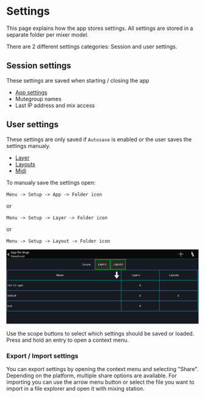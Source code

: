 # Settings
This page explains how the app stores settings.
All settings are stored in a separate folder per mixer model.

There are 2 different settings categories: Session and user settings.

## Session settings
These settings are saved when starting / closing the app

- [App settings](app-settings.md)
- Mutegroup names
- Last IP address and mix access

## User settings
These settings are only saved if `Autosave` is enabled or the user saves the settings manualy.

- [Layer](layers.md)
- [Layouts](custom-layouts.md)
- [Midi](usb-midi.md)

To manualy save the settings open:
```
Menu -> Setup -> App -> Folder icon
```
or
```
Menu -> Setup -> Layer -> Folder icon
```
or
```
Menu -> Setup -> Layout -> Folder icon
```

![Settings-Manager](img/settings-manager.png)

Use the scope buttons to select which settings should be saved or loaded.
Press and hold an entry to open a context menu.

### Export / Import settings
You can export settings by opening the context menu and selecting "Share".
Depending on the platform, multiple share options are available.
For importing you can use the arrow menu button or select the file you want to import in a file explorer and open it with mixing station.

